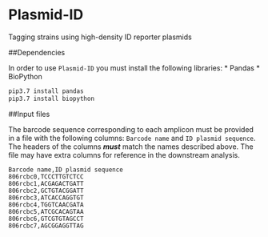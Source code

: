 # Plasmid-ID
Tagging strains using high-density ID reporter plasmids


##Dependencies

In order to use ```Plasmid-ID``` you must install the following libraries:
    * Pandas
    * BioPython


```sh
pip3.7 install pandas
pip3.7 install biopython

```

##Input files

The barcode sequence corresponding to each amplicon must be provided in a file with the following columns: ```Barcode name``` and ```ID plasmid sequence```. The headers of the columns ***must*** match the names described above. The file may have extra columns for reference in the downstream analysis. 

```csv
Barcode name,ID plasmid sequence
806rcbc0,TCCCTTGTCTCC
806rcbc1,ACGAGACTGATT
806rcbc2,GCTGTACGGATT
806rcbc3,ATCACCAGGTGT
806rcbc4,TGGTCAACGATA
806rcbc5,ATCGCACAGTAA
806rcbc6,GTCGTGTAGCCT
806rcbc7,AGCGGAGGTTAG
```

